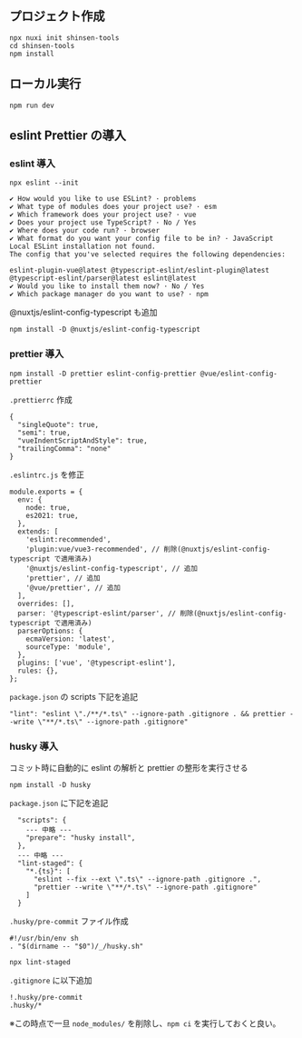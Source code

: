 ## プロジェクト作成

```
npx nuxi init shinsen-tools
cd shinsen-tools
npm install
```

## ローカル実行

```
npm run dev
```

## eslint Prettier の導入

### eslint 導入

```
npx eslint --init

✔ How would you like to use ESLint? · problems
✔ What type of modules does your project use? · esm
✔ Which framework does your project use? · vue
✔ Does your project use TypeScript? · No / Yes
✔ Where does your code run? · browser
✔ What format do you want your config file to be in? · JavaScript
Local ESLint installation not found.
The config that you've selected requires the following dependencies:

eslint-plugin-vue@latest @typescript-eslint/eslint-plugin@latest @typescript-eslint/parser@latest eslint@latest
✔ Would you like to install them now? · No / Yes
✔ Which package manager do you want to use? · npm
```

@nuxtjs/eslint-config-typescript も追加

```
npm install -D @nuxtjs/eslint-config-typescript
```

### prettier 導入

```
npm install -D prettier eslint-config-prettier @vue/eslint-config-prettier
```

`.prettierrc` 作成

```
{
  "singleQuote": true,
  "semi": true,
  "vueIndentScriptAndStyle": true,
  "trailingComma": "none"
}
```

`.eslintrc.js` を修正

```
module.exports = {
  env: {
    node: true,
    es2021: true,
  },
  extends: [
    'eslint:recommended',
    'plugin:vue/vue3-recommended', // 削除(@nuxtjs/eslint-config-typescript で適用済み)
    '@nuxtjs/eslint-config-typescript', // 追加
    'prettier', // 追加
    '@vue/prettier', // 追加
  ],
  overrides: [],
  parser: '@typescript-eslint/parser', // 削除(@nuxtjs/eslint-config-typescript で適用済み)
  parserOptions: {
    ecmaVersion: 'latest',
    sourceType: 'module',
  },
  plugins: ['vue', '@typescript-eslint'],
  rules: {},
};
```

`package.json` の scripts 下記を追記

```
"lint": "eslint \"./**/*.ts\" --ignore-path .gitignore . && prettier --write \"**/*.ts\" --ignore-path .gitignore"
```

### husky 導入

コミット時に自動的に eslint の解析と prettier の整形を実行させる

```
npm install -D husky
```

`package.json` に下記を追記

```
  "scripts": {
    --- 中略 ---
    "prepare": "husky install",
  },
  --- 中略 ---
  "lint-staged": {
    "*.{ts}": [
      "eslint --fix --ext \".ts\" --ignore-path .gitignore .",
      "prettier --write \"**/*.ts\" --ignore-path .gitignore"
    ]
  }
```

`.husky/pre-commit` ファイル作成

```
#!/usr/bin/env sh
. "$(dirname -- "$0")/_/husky.sh"

npx lint-staged
```

`.gitignore` に以下追加

```
!.husky/pre-commit
.husky/*
```

※この時点で一旦 `node_modules/` を削除し、`npm ci` を実行しておくと良い。
